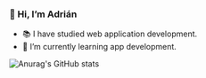 ### 👋 Hi, I’m Adrián
- 📚 I have studied web application development.
- 🌱 I’m currently learning app development.

![Anurag's GitHub stats](https://github-readme-stats.vercel.app/api?username=AdrianFernandezPerez&show_icons=true&theme=dracula)
